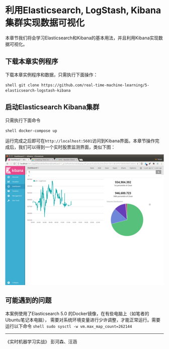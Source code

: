 
# 利用Elasticsearch, LogStash, Kibana集群实现数据可视化

本章节我们将会学习Elasticsearch和Kibana的基本用法，并且利用Kibana实现数
据可视化。

## 下载本章实例程序

下载本章实例程序和数据，只需执行下面操作：

``shell
git clone https://github.com/real-time-machine-learning/5-elasticsearch-logstash-kibana
``

## 启动Elasticsearch Kibana集群

只需执行下面命令

``shell
docker-compose up 
``

运行完成之后即可在`http://localhost:5601`访问到Kibana界面。本章节操作完
成后，我们可以得到一个实时股票监测界面，类似下图：

![完成监控面板界面](pic/dashboard.png)

## 可能遇到的问题

本案例使用了Elasticsearch 5.0 的Docker镜像，在有些电脑上（如笔者的
Ubuntu笔记本电脑）， 需要对系统环境变量进行少许调整，才能正常运行。需要
运行以下命令
``shell
sudo sysctl -w vm.max_map_count=262144 
``


--- 
《实时机器学习实战》 彭河森、汪涵